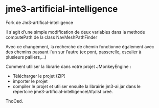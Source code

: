 # jme3-artificial-intelligence

Fork de Jm3-artifical-intelligence

Il s'agit d'une simple modification de deux variables dans la methode computePath de la class NavMeshPathFinder

Avec ce changement, la recherche de chemin fonctionne également avec des chemins passant l'un sur l'autre (ex pont, passerelle,
escalier à plusieurs palliers,...)

Comment utiliser la librarie dans votre projet JMonkeyEngine :

- Télécharger le projet (ZIP)
- importer le projet 
- compiler le projet et utiliser ensuite la librairie jm3-ai.jar dans le répertoire jme3-artificial-intelligence\AI\dist créé.


ThoCed.



